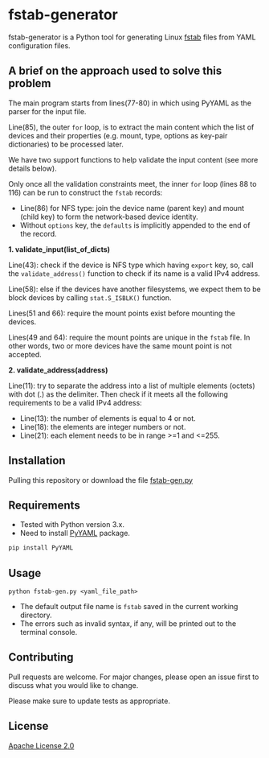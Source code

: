 # fstab-generator

fstab-generator is a Python tool for generating Linux [fstab](https://man7.org/linux/man-pages/man5/fstab.5.html) files from YAML configuration files.

## A brief on the approach used to solve this problem

The main program starts from lines(77-80) in which using PyYAML as the parser for the input file.
 
Line(85), the outer `for` loop, is to extract the main content which the list of devices and their properties (e.g. mount, type, options as key-pair dictionaries) to be processed later.

We have two support functions to help validate the input content (see more details below).

Only once all the validation constraints meet, the inner `for` loop (lines 88 to 116) can be run to construct the `fstab` records:

- Line(86) for NFS type: join the device name (parent key) and mount (child key) to form the network-based device identity.
- Without `options` key, the `defaults` is implicitly appended to the end of the record.


**1. validate_input(list_of_dicts)**

Line(43): check if the device is NFS type which having `export` key, so, call the `validate_address()` function to check if its name is a valid IPv4 address.

Line(58): else if the devices have another filesystems, we expect them to be block devices by calling `stat.S_ISBLK()` function.

Lines(51 and 66): require the mount points exist before mounting the devices.

Lines(49 and 64): require the mount points are unique in the `fstab` file. In other words, two or more devices have the same mount point is not accepted.

**2. validate_address(address)**

Line(11): try to separate the address into a list of multiple elements (octets) with dot (.) as the delimiter. Then check if it meets all the following requirements to be a valid IPv4 address:

- Line(13): the number of elements is equal to 4 or not.
- Line(18): the elements are integer numbers or not.
- Line(21): each element needs to be in range >=1 and <=255.


## Installation

Pulling this repository or download the file [fstab-gen.py](https://raw.githubusercontent.com/manthang/fstab-generator/main/fstab-gen.py)

## Requirements
- Tested with Python version 3.x.
- Need to install [PyYAML](https://pypi.org/project/PyYAML) package.
```python
pip install PyYAML
```

## Usage

```
python fstab-gen.py <yaml_file_path>
```

* The default output file name is `fstab` saved in the current working directory.
* The errors such as invalid syntax, if any, will be printed out to the terminal console.

## Contributing
Pull requests are welcome. For major changes, please open an issue first to discuss what you would like to change.

Please make sure to update tests as appropriate.

## License
[Apache License 2.0 ](https://www.apache.org/licenses/LICENSE-2.0)
